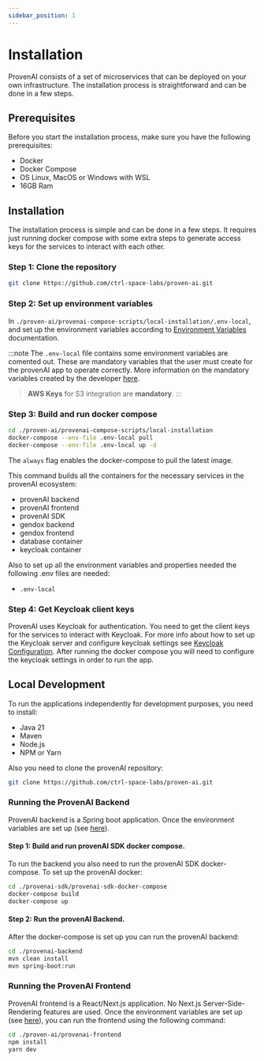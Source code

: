 ```yaml
---
sidebar_position: 1
---
```


# Installation

ProvenAI consists of a set of microservices that can be deployed on your own infrastructure. The installation process is straightforward and can be done in a few steps.

## Prerequisites

Before you start the installation process, make sure you have the following prerequisites:
- Docker
- Docker Compose
- OS Linux, MacOS or Windows with WSL
- 16GB Ram

## Installation

The installation process is simple and can be done in a few steps. It requires just running docker compose 
with some extra steps to generate access keys for the services to interact with each other.

### Step 1: Clone the repository
```bash
git clone https://github.com/ctrl-space-labs/proven-ai.git
```

### Step 2: Set up environment variables

In `./proven-ai/provenai-compose-scripts/local-installation/.env-local`, and set up the environment variables according to [Environment Variables](../Getting%20Started/Environment-Variables) documentation.

:::note
The `.env-local` file contains some environment variables are comented out. These are mandatory variables that the user must create for the provenAI app to operate correctly. More information on the mandatory variables created by the developer [here](../Getting%20Started/Environment-Variables#mandatory-environment-variables).
> **AWS Keys** for S3 integration are **mandatory**.
:::



### Step 3: Build and run docker compose
```bash
cd ./proven-ai/provenai-compose-scripts/local-installation
docker-compose --env-file .env-local pull
docker-compose --env-file .env-local up -d
```
The `always` flag enables the docker-compose to pull the latest image.

This command builds all the containers for the necessary services in the provenAI ecosystem:
- provenAI backend
- provenAI frontend
- provenAI SDK
- gendox backend
- gendox frontend
- database container
- keycloak container

Also to set up all the environment variables and properties needed the following .env files are needed:
- `.env-local`

### Step 4: Get Keycloak client keys

ProvenAI uses Keycloak for authentication. You need to get the client keys for the services to interact with Keycloak. For more info about how to set up the Keycloak server and configure keycloak settings see [Keycloak Configuration](../Getting%20Started/Keycloak-Configuration). After running the docker compose you will need to configure the keycloak settings in order to run the app.

## Local Development

To run the applications independently for development purposes, you need to install:
- Java 21
- Maven
- Node.js
- NPM or Yarn

Also you need to clone the provenAI repository:

```bash
git clone https://github.com/ctrl-space-labs/proven-ai.git
```

### Running the ProvenAI Backend

ProvenAI backend is a Spring boot application. Once the environment variables are set up (see [here](../Getting%20Started/Environment-Variables)).

#### Step 1: Build and run provenAI SDK docker compose.
To run the backend you also need to run the provenAI SDK docker-compose. To set up the provenAI docker:
```bash
cd ./provenai-sdk/provenai-sdk-docker-compose
docker-compose build
docker-compose up
```
#### Step 2: Run the provenAI Backend.
After the docker-compose is set up you can run the provenAI backend:

```bash
cd ./provenai-backend
mvn clean install
mvn spring-boot:run
```

### Running the ProvenAI Frontend

ProvenAI frontend is a React/Next.js application. No Next.js Server-Side-Rendering features are used. Once the environment variables are set up (see [here](../Getting%20Started/Environment-Variables)),
you can run the frontend using the following command:
```bash
cd ./proven-ai/provenai-frontend
npm install
yarn dev
```
